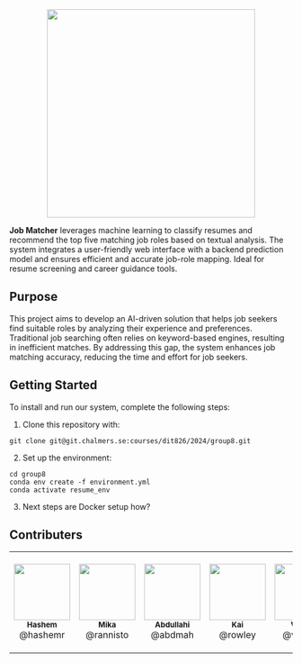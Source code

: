 <div align="center">
    <img src="https://github.com/user-attachments/assets/d3260680-a420-4d0d-9a12-a78d3fdc61c4" height="370px">
</div>

**Job Matcher** leverages machine learning to classify resumes and recommend the top five matching job roles based on textual analysis. The system integrates a user-friendly web interface with a backend prediction model and ensures efficient and accurate job-role mapping. Ideal for resume screening and career guidance tools.

## Purpose
This project aims to develop an AI-driven solution that helps job seekers find suitable roles by analyzing their experience and preferences. Traditional job searching often relies on keyword-based engines, resulting in inefficient matches. By addressing this gap, the system enhances job matching accuracy, reducing the time and effort for job seekers.

## Getting Started
To install and run our system, complete the following steps:

1. Clone this repository with:  
```
git clone git@git.chalmers.se:courses/dit826/2024/group8.git
```
2. Set up the environment:
```
cd group8
conda env create -f environment.yml
conda activate resume_env
```
3. Next steps are Docker setup how?

## Contributers
<table>
  <tr>
    <td align="center" style="height: 180px; text-align: center;">
      <img src="https://secure.gravatar.com/avatar/8138e5031ff6d1838fc1e7201c9a00a44f0cc3f7ae5d96834bcabaf464c96e89?s=384&d=identicon" width="100px;"/>
      <br/><sub><b>Hashem</b></sub><br>@hashemr
    </td>
    <td align="center" style="height: 180px; text-align: center;">
      <img src="https://git.chalmers.se/uploads/-/system/user/avatar/4127/avatar.png?width=192" width="100px;"/>
      <br/><sub><b>Mika</b></sub><br>@rannisto
    </td>
    <td align="center" style="height: 180px; text-align: center;">
      <img src="https://secure.gravatar.com/avatar/b6ecbf27f5771f5b030f9a85b278f5e021afe3bb8f2e78dd8d6dc20e9f9f2295?s=384&d=identicon" width="100px;"/>
      <br/><sub><b>Abdullahi</b></sub><br>@abdmah
    </td>
    <td align="center" style="height: 180px; text-align: center;">
      <img src="https://secure.gravatar.com/avatar/3271ba4e481b7c393b650b96a17344d0?s=800&d=identicon" width="100px;"/>
      <br/><sub><b>Kai</b></sub><br>@rowley
    </td>
    <td align="center" style="height: 180px; text-align: center;">
      <img src="https://secure.gravatar.com/avatar/9890e58b0957bc5f73b568160ee6d16580e4a94223897bcb83fa0698f03c6a3b?s=384&d=identicon" width="100px;"/>
      <br/><sub><b>Vilmer</b></sub><br>@vilmerh
    </td>
    <td align="center" style="height: 180px; text-align: center;">
      <img src="https://secure.gravatar.com/avatar/3056b6827d3d959ea87306c4d2dd0c6a?s=800&d=identicon" width="100px;"/>
      <br/><sub><b>Daniel</b></sub><br>@heuvel
    </td>
  </tr>
</table>

